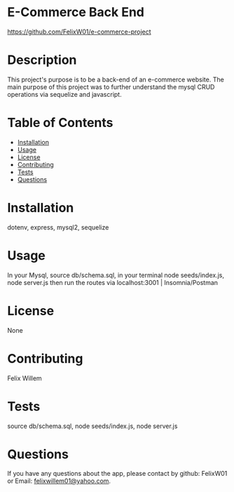# E-Commerce Back End

https://github.com/FelixW01/e-commerce-project

# Description

This project's purpose is to be a back-end of an e-commerce website. The main purpose of this project was to further understand the mysql CRUD operations via sequelize and javascript.

# Table of Contents

- [Installation](#installation)
- [Usage](#usage)
- [License](#license)
- [Contributing](#contributing)
- [Tests](#tests)
- [Questions](#questions)

# Installation

dotenv, express, mysql2, sequelize

# Usage

In your Mysql, source db/schema.sql, in your terminal node seeds/index.js, node server.js then run the routes via localhost:3001 | Insomnia/Postman

# License

None

# Contributing

Felix Willem

# Tests

source db/schema.sql, node seeds/index.js, node server.js

# Questions

If you have any questions about the app, please contact by github: FelixW01 or Email: felixwillem01@yahoo.com.
